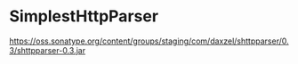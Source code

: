 # SimplestHttpParser

https://oss.sonatype.org/content/groups/staging/com/daxzel/shttpparser/0.3/shttpparser-0.3.jar
